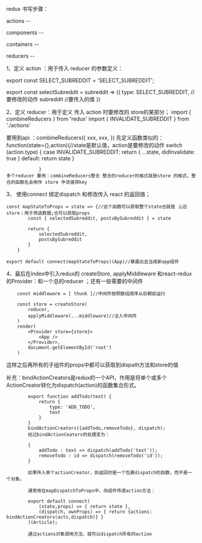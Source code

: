 <!--
 * @Author: your name
 * @Date: 2021-01-26 17:17:26
 * @LastEditTime: 2021-06-11 10:29:07
 * @LastEditors: Please set LastEditors
 * @Description: In User Settings Edit
 * @FilePath: \learn\react-learn\src\redux-async\containers\redux 书写步骤.md
-->
redux 书写步骤：

actions    -- 

components --

containers --

reducers   --



1、定义 action ：用于传入 reducer 的参数定义： 

export const SELECT_SUBREDDIT = 'SELECT_SUBREDDIT';

export const selectSubreddit = subreddit => ({
  type: SELECT_SUBREDDIT,   //要修改的动作
  subreddit                 //要传入的值
})

2、定义 reducer：用于定义 传入 action 时要修改的 store的某部分；
import { combineReducers } from 'redux'
import { INVALIDATE_SUBREDDIT } from './actions'

   要用到api ：combineReducers({
                    xxx,
                    xxx,
                })
    先定义函数类似的： function(state={},action){//state是默认值，action是要修改的动作
                    switch (action.type) {
                        case INVALIDATE_SUBREDDIT:
                        return {
                            ...state,
                            didInvalidate: true
                        }
                        default:
                        return state
                    }

                }
    多个reducer 要用：combineReducers整合 整合的reducer的格式就是store 的格式，整合的函数名会用作 store 中该值得key

3、 使用connect 绑定dispatch 和修改传入 react 的返回值；

    

    const mapStateToProps = state => {//这个函数可以获取整个state也就是 上边store；用于筛选数据;也可以获取props
            const { selectedSubreddit, postsBySubreddit } = state
         
            return {
                selectedSubreddit,
                postsBySubreddit
            }
        }

    export default connect(mapStateToProps)(App)//暴露出去当成新app组件


4、最后在index中引入redux的  createStore, applyMiddleware 和react-redux 的Provider：和一个总的reducer ；还有一些需要的中间件


        const middleware = [ thunk ]//中间件按照数组顺序从后朝前运行

        const store = createStore(
            reducer,
            applyMiddleware(...middleware)//注入中间件
        )
        render(
            <Provider store={store}>
                <App />
            </Provider>,
            document.getElementById('root')
        )
这样之后再所有的子组件的props中都可以获取到dispath方法和store的值


补充：bindActionCreators是redux的一个API，作用是将单个或多个ActionCreator转化为dispatch(action)的函数集合形式。

            export function addTodo(text) {
                return {
                    type: 'ADD_TODO',
                    text
                }
            }
            bindActionCreators({addTodo,removeTodo}, dispatch);
            经过bindActionCeators的处理变为：

            {
                addTodo : text => dispatch(addTodo('text'));
                removeTodo : id => dispatch(removeTodo('id'));
            }

            如果传入单个actionCreator，则返回的是一个包裹dispatch的函数，而不是一个对象。

            通常用在mapDispatchToProps中，向组件传递action方法：

            export default connect(
                (state,props) => { return state },
                (dispatch, ownProps) => { return {actions: bindActionCreators(acts,dispatch)} }
            )(Article);

            通过actions对象调用方法，就可以dispatch所有的action